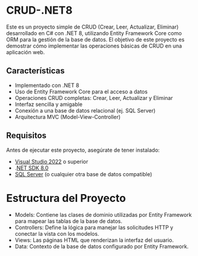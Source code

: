 #  CRUD-.NET8

Este es un proyecto simple de CRUD (Crear, Leer, Actualizar, Eliminar) desarrollado en C# con .NET 8, utilizando Entity Framework Core como ORM para la gestión de la base de datos. El objetivo de este proyecto es demostrar cómo implementar las operaciones básicas de CRUD en una aplicación web.

## Características
- Implementado con .NET 8
- Uso de Entity Framework Core para el acceso a datos
- Operaciones CRUD completas: Crear, Leer, Actualizar y Eliminar
- Interfaz sencilla y amigable
- Conexión a una base de datos relacional (ej. SQL Server)
- Arquitectura MVC (Model-View-Controller)


## Requisitos
Antes de ejecutar este proyecto, asegúrate de tener instalado:

- [Visual Studio 2022](http://https://visualstudio.microsoft.com/es/vs/ "Visual Studio 2022") o superior
- .[NET SDK 8.0](http://https://dotnet.microsoft.com/es-es/download/dotnet/8.0 "NET SDK 8.0")
- [SQL Server](http://https://www.microsoft.com/es-co/sql-server/sql-server-downloads "SQL Server") (o cualquier otra base de datos compatible)

# Estructura del Proyecto
- Models: Contiene las clases de dominio utilizadas por Entity Framework para mapear las tablas de la base de datos.
- Controllers: Define la lógica para manejar las solicitudes HTTP y conectar la vista con los modelos.
- Views: Las páginas HTML que renderizan la interfaz del usuario.
- Data: Contexto de la base de datos configurado por Entity Framework.


